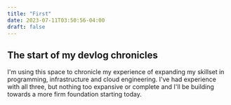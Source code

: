 ```yaml
---
title: "First"
date: 2023-07-11T03:50:56-04:00
draft: false
---
```

## The start of my devlog chronicles

I'm using this space to chronicle my experience of expanding my skillset in programming, infrastructure and cloud engineering. I've had experience with all three, but nothing too expansive or complete and I'll be building towards a more firm foundation starting today.
